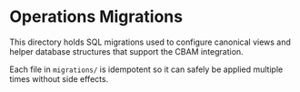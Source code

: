 # Operations Migrations

This directory holds SQL migrations used to configure canonical views and helper database structures that support the CBAM integration.

Each file in `migrations/` is idempotent so it can safely be applied multiple times without side effects.
